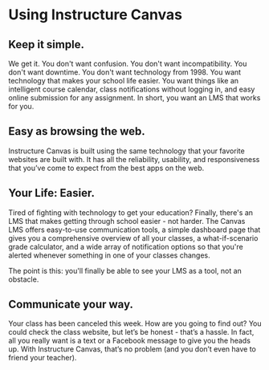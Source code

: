 Using Instructure Canvas
========================


Keep it simple.
---------------

We get it. You don't want confusion. You don't want incompatibility. You don't want downtime. You don't want technology from 1998. You want technology that makes your school life easier. You want things like an intelligent course calendar, class notifications without logging in, and easy online submission for any assignment. In short, you want an LMS that works for you.


Easy as browsing the web.
-------------------------

Instructure Canvas is built using the same technology that your favorite websites are built with. It has all the reliability, usability, and responsiveness that you’ve come to expect from the best apps on the web.


Your Life: Easier.
------------------

Tired of fighting with technology to get your education? Finally, there's an LMS that makes getting through school easier - not harder. The Canvas LMS offers easy-to-use communication tools, a simple dashboard page that gives you a comprehensive overview of all your classes, a what-if-scenario grade calculator, and a wide array of notification options so that you're alerted whenever something in one of your classes changes.

The point is this: you'll finally be able to see your LMS as a tool, not an obstacle.


Communicate your way.
---------------------

Your class has been canceled this week. How are you going to find out? You could check the class website, but let’s be honest - that’s a hassle. In fact, all you really want is a text or a Facebook message to give you the heads up. With Instructure Canvas, that’s no problem (and you don’t even have to friend your teacher).